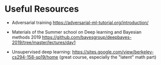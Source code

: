 # Useful Resources

- Adversarial training 
	https://adversarial-ml-tutorial.org/introduction/ 
	
	
- Materials of the Summer school on Deep learning and Bayesian methods 2019
	https://github.com/bayesgroup/deepbayes-2019/tree/master/lectures/day1
	
- Unsupervised deep learning:
	https://sites.google.com/view/berkeley-cs294-158-sp19/home 
	(great course, especially the "latent" math part)
